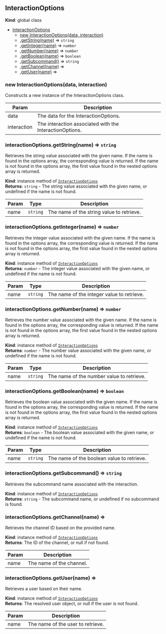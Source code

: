 <a name="InteractionOptions"></a>

## InteractionOptions
**Kind**: global class  

* [InteractionOptions](#InteractionOptions)
    * [new InteractionOptions(data, interaction)](#new_InteractionOptions_new)
    * [.getString(name)](#InteractionOptions+getString) ⇒ <code>string</code>
    * [.getInteger(name)](#InteractionOptions+getInteger) ⇒ <code>number</code>
    * [.getNumber(name)](#InteractionOptions+getNumber) ⇒ <code>number</code>
    * [.getBoolean(name)](#InteractionOptions+getBoolean) ⇒ <code>boolean</code>
    * [.getSubcommand()](#InteractionOptions+getSubcommand) ⇒ <code>string</code>
    * [.getChannel(name)](#InteractionOptions+getChannel) ⇒
    * [.getUser(name)](#InteractionOptions+getUser) ⇒

<a name="new_InteractionOptions_new"></a>

### new InteractionOptions(data, interaction)
Constructs a new instance of the InteractionOptions class.


| Param | Description |
| --- | --- |
| data | The data for the InteractionOptions. |
| interaction | The interaction associated with the InteractionOptions. |

<a name="InteractionOptions+getString"></a>

### interactionOptions.getString(name) ⇒ <code>string</code>
Retrieves the string value associated with the given name.
If the name is found in the options array, the corresponding value is returned.
If the name is not found in the options array, the first value found in the nested options array is returned.

**Kind**: instance method of [<code>InteractionOptions</code>](#InteractionOptions)  
**Returns**: <code>string</code> - The string value associated with the given name, or undefined if the name is not found.  

| Param | Type | Description |
| --- | --- | --- |
| name | <code>string</code> | The name of the string value to retrieve. |

<a name="InteractionOptions+getInteger"></a>

### interactionOptions.getInteger(name) ⇒ <code>number</code>
Retrieves the integer value associated with the given name.
If the name is found in the options array, the corresponding value is returned.
If the name is not found in the options array, the first value found in the nested options array is returned.

**Kind**: instance method of [<code>InteractionOptions</code>](#InteractionOptions)  
**Returns**: <code>number</code> - The integer value associated with the given name, or undefined if the name is not found.  

| Param | Type | Description |
| --- | --- | --- |
| name | <code>string</code> | The name of the integer value to retrieve. |

<a name="InteractionOptions+getNumber"></a>

### interactionOptions.getNumber(name) ⇒ <code>number</code>
Retrieves the number value associated with the given name.
If the name is found in the options array, the corresponding value is returned.
If the name is not found in the options array, the first value found in the nested options array is returned.

**Kind**: instance method of [<code>InteractionOptions</code>](#InteractionOptions)  
**Returns**: <code>number</code> - The number value associated with the given name, or undefined if the name is not found.  

| Param | Type | Description |
| --- | --- | --- |
| name | <code>string</code> | The name of the number value to retrieve. |

<a name="InteractionOptions+getBoolean"></a>

### interactionOptions.getBoolean(name) ⇒ <code>boolean</code>
Retrieves the boolean value associated with the given name.
If the name is found in the options array, the corresponding value is returned.
If the name is not found in the options array, the first value found in the nested options array is returned.

**Kind**: instance method of [<code>InteractionOptions</code>](#InteractionOptions)  
**Returns**: <code>boolean</code> - The boolean value associated with the given name, or undefined if the name is not found.  

| Param | Type | Description |
| --- | --- | --- |
| name | <code>string</code> | The name of the boolean value to retrieve. |

<a name="InteractionOptions+getSubcommand"></a>

### interactionOptions.getSubcommand() ⇒ <code>string</code>
Retrieves the subcommand name associated with the interaction.

**Kind**: instance method of [<code>InteractionOptions</code>](#InteractionOptions)  
**Returns**: <code>string</code> - The subcommand name, or undefined if no subcommand is found.  
<a name="InteractionOptions+getChannel"></a>

### interactionOptions.getChannel(name) ⇒
Retrieves the channel ID based on the provided name.

**Kind**: instance method of [<code>InteractionOptions</code>](#InteractionOptions)  
**Returns**: The ID of the channel, or null if not found.  

| Param | Description |
| --- | --- |
| name | The name of the channel. |

<a name="InteractionOptions+getUser"></a>

### interactionOptions.getUser(name) ⇒
Retrieves a user based on their name.

**Kind**: instance method of [<code>InteractionOptions</code>](#InteractionOptions)  
**Returns**: The resolved user object, or null if the user is not found.  

| Param | Description |
| --- | --- |
| name | The name of the user to retrieve. |

